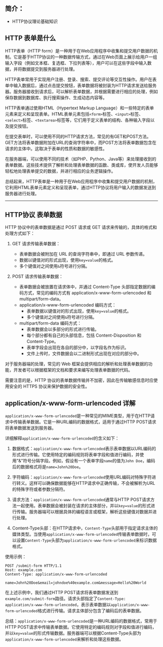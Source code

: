 ## 简介：

+ HTTP协议理论基础知识

## HTTP 表单是什么

HTTP表单（HTTP form）是一种用于在Web应用程序中收集和提交用户数据的机制。它是基于HTTP协议的一种数据传输方式，通过在Web页面上展示给用户一组输入字段（例如文本框、复选框、下拉列表等），用户可以在这些字段中输入数据，并将数据提交到服务器进行处理。

HTTP表单常用于实现用户注册、登录、搜索、提交评论等交互性操作。用户在表单中输入数据后，通过点击提交按钮，表单数据将被封装为HTTP请求发送给服务器。服务器接收到请求后，可以解析表单数据，并根据需要进行相应的处理，例如保存数据到数据库、执行搜索操作、生成动态内容等。

HTTP表单通过使用HTML（Hypertext Markup Language）和一些特定的表单元素来定义和呈现表单。HTML表单元素包括`<form>`标签、`<input>`标签、`<select>`标签、`<textarea>`标签等，它们用于定义表单的结构、各种输入字段以及提交按钮。

在提交表单时，可以使用不同的HTTP请求方法，常见的有GET和POST方法。GET方法将表单数据附加在URL的查询字符串中，而POST方法将表单数据包含在请求的主体中。这取决于表单的性质和数据的敏感性。

在服务器端，可以使用不同的技术（如PHP、Python、Java等）来处理接收到的表单数据。这些技术提供了解析和处理表单数据的函数、类或库，使开发人员能够轻松地处理表单提交的数据，并进行相应的业务逻辑操作。

总结起来，HTTP表单是一种用于在Web应用程序中收集和提交用户数据的机制，它利用HTML表单元素定义和呈现表单，通过HTTP协议将用户输入的数据发送到服务器进行处理。

---

## HTTP协议 表单数据

HTTP 协议中的表单数据是通过 POST 请求或 GET 请求来传输的，具体的格式和处理方式如下：

1. GET 请求传输表单数据：
   - 表单数据会被附加在 URL 的查询字符串中，即通过 URL 参数传递。
   - 数据以键值对的形式出现，使用`key=value`的格式。
   - 多个键值对之间使用`&`符号进行分隔。

2. POST 请求传输表单数据：
   - 表单数据会被放置在请求体中，并通过 Content-Type 头部指定数据的编码方式，常见的编码方式有 application/x-www-form-urlencoded 和 multipart/form-data。
   - application/x-www-form-urlencoded 编码方式：
     - 表单数据以键值对的形式出现，使用`key=value`的格式。
     - 多个键值对之间使用`&`符号进行分隔。
   - multipart/form-data 编码方式：
     - 表单数据会以多部分的形式进行传输。
     - 每个部分都有自己的头部信息，包括 Content-Disposition 和 Content-Type。
     - 表单字段会出现在各自的部分中，以字段名作为标识。
     - 文件上传时，文件数据会以二进制形式出现在对应的部分中。

对于服务器端的处理，常见的 Web 框架会提供相应的解析和处理表单数据的功能，开发者可以根据框架的文档和要求来编写处理表单数据的代码。

需要注意的是，HTTP 协议的表单数据传输并不加密，因此在传输敏感信息时应使用安全的 HTTPS 协议来保护数据的安全性。

## application/x-www-form-urlencoded 详解

`application/x-www-form-urlencoded`是一种常见的MIME类型，用于在HTTP请求中传输表单数据。它是一种URL编码的数据格式，适用于通过HTTP POST请求将表单数据发送到服务器。

详细解释`application/x-www-form-urlencoded`的含义如下：

1. 数据格式：`application/x-www-form-urlencoded`表示表单数据以URL编码的形式进行传输。它使用特定的编码规则将表单字段和值进行编码，并使用"&"符号分隔字段。例如，假设有一个表单字段`name`的值为`John Doe`，编码后的数据格式将是`name=John%20Doe`。

2. 字符编码：`application/x-www-form-urlencoded`使用URL编码对特殊字符进行转义。这样可以确保数据能够在HTTP请求中正确传输，不会被解析为URL的特殊字符或者参数分隔符。

3. 请求方法：`application/x-www-form-urlencoded`通常与HTTP POST请求方法一起使用。表单数据会被封装在请求的主体部分，并以`key=value`的形式进行传输。服务器端可以根据具体的编程语言或框架，解析这些键值对数据并进行处理。

4. Content-Type头部：在HTTP请求中，`Content-Type`头部用于指定请求主体的媒体类型。当使用`application/x-www-form-urlencoded`传输表单数据时，可以设置`Content-Type`头部为`application/x-www-form-urlencoded`来标识数据格式。

使用示例：

```http
POST /submit-form HTTP/1.1
Host: example.com
Content-Type: application/x-www-form-urlencoded

name=John%20Doe&email=johndoe%40example.com&message=Hello%20World
```

在上述示例中，我们通过HTTP POST请求将表单数据发送到`example.com/submit-form`路径。请求头部指定了`Content-Type: application/x-www-form-urlencoded`，表示表单数据以`application/x-www-form-urlencoded`格式进行传输。请求主体部分包含了编码后的表单数据。

总结：`application/x-www-form-urlencoded`是一种URL编码的数据格式，常用于HTTP POST请求中传输表单数据。它使用特定的编码规则对字段和值进行编码，并以`key=value`的形式传输数据。服务器端可以根据Content-Type头部为`application/x-www-form-urlencoded`来解析和处理这些数据。